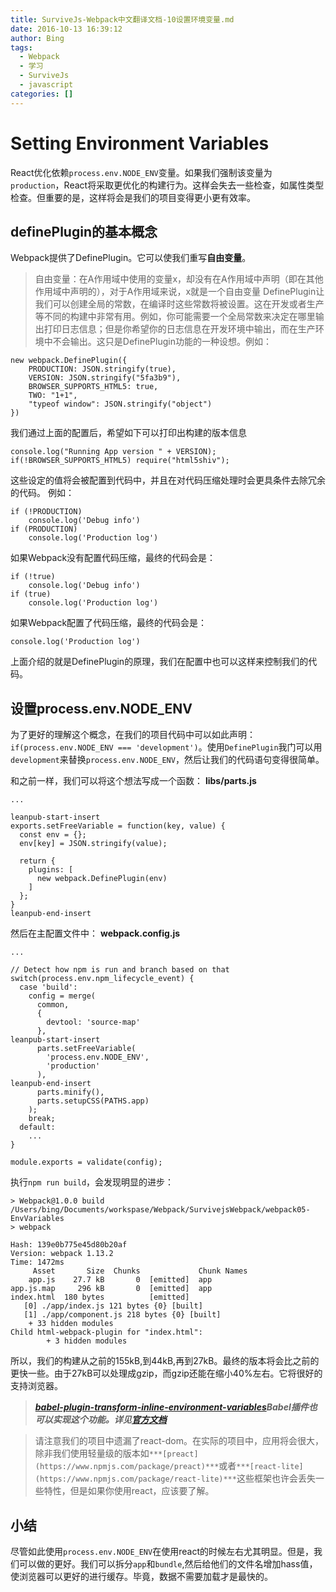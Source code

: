 ```yaml
---
title: SurviveJs-Webpack中文翻译文档-10设置环境变量.md
date: 2016-10-13 16:39:12
author: Bing
tags:
  - Webpack
  - 学习
  - SurviveJs
  - javascript
categories: []
---
```

# Setting Environment Variables

React优化依赖`process.env.NODE_ENV`变量。如果我们强制该变量为`production`，React将采取更优化的构建行为。这样会失去一些检查，如属性类型检查。但重要的是，这样将会是我们的项目变得更小更有效率。

## definePlugin的基本概念
Webpack提供了DefinePlugin。它可以使我们重写**自由变量**。
>自由变量：在A作用域中使用的变量x，却没有在A作用域中声明（即在其他作用域中声明的），对于A作用域来说，x就是一个自由变量
DefinePlugin让我们可以创建全局的常数，在编译时这些常数将被设置。这在开发或者生产等不同的构建中非常有用。例如，你可能需要一个全局常数来决定在哪里输出打印日志信息；但是你希望你的日志信息在开发环境中输出，而在生产环境中不会输出。这只是DefinePlugin功能的一种设想。例如：
```
new webpack.DefinePlugin({
    PRODUCTION: JSON.stringify(true),
    VERSION: JSON.stringify("5fa3b9"),
    BROWSER_SUPPORTS_HTML5: true,
    TWO: "1+1",
    "typeof window": JSON.stringify("object")
})
```
我们通过上面的配置后，希望如下可以打印出构建的版本信息

```
console.log("Running App version " + VERSION);
if(!BROWSER_SUPPORTS_HTML5) require("html5shiv");
```
这些设定的值将会被配置到代码中，并且在对代码压缩处理时会更具条件去除冗余的代码。
例如：
```
if (!PRODUCTION)
    console.log('Debug info')
if (PRODUCTION)
    console.log('Production log')
```
如果Webpack没有配置代码压缩，最终的代码会是：
```
if (!true)
    console.log('Debug info')
if (true)
    console.log('Production log')
```
如果Webpack配置了代码压缩，最终的代码会是：
```
console.log('Production log')
```
上面介绍的就是DefinePlugin的原理，我们在配置中也可以这样来控制我们的代码。

## 设置process.env.NODE_ENV
为了更好的理解这个概念，在我们的项目代码中可以如此声明：`if(process.env.NODE_ENV === 'development')`。使用`DefinePlugin`我门可以用`development`来替换`process.env.NODE_ENV`，然后让我们的代码语句变得很简单。

和之前一样，我们可以将这个想法写成一个函数：
**libs/parts.js**
```
...

leanpub-start-insert
exports.setFreeVariable = function(key, value) {
  const env = {};
  env[key] = JSON.stringify(value);

  return {
    plugins: [
      new webpack.DefinePlugin(env)
    ]
  };
}
leanpub-end-insert
```
然后在主配置文件中：
**webpack.config.js**
```
...

// Detect how npm is run and branch based on that
switch(process.env.npm_lifecycle_event) {
  case 'build':
    config = merge(
      common,
      {
        devtool: 'source-map'
      },
leanpub-start-insert
      parts.setFreeVariable(
        'process.env.NODE_ENV',
        'production'
      ),
leanpub-end-insert
      parts.minify(),
      parts.setupCSS(PATHS.app)
    );
    break;
  default:
    ...
}

module.exports = validate(config);
```
执行`npm run build`，会发现明显的进步：
```
> Webpack@1.0.0 build /Users/bing/Documents/workspase/Webpack/SurvivejsWebpack/webpack05-EnvVariables
> webpack

Hash: 139e0b775e45d80b20af
Version: webpack 1.13.2
Time: 1472ms
     Asset       Size  Chunks             Chunk Names
    app.js    27.7 kB       0  [emitted]  app
app.js.map     296 kB       0  [emitted]  app
index.html  180 bytes          [emitted]
   [0] ./app/index.js 121 bytes {0} [built]
   [1] ./app/component.js 218 bytes {0} [built]
    + 33 hidden modules
Child html-webpack-plugin for "index.html":
        + 3 hidden modules
```
所以，我们的构建从之前的155kB,到44kB,再到27kB。最终的版本将会比之前的更快一些。由于27kB可以处理成gzip，而gzip还能在缩小40%左右。它将很好的支持浏览器。
>***[babel-plugin-transform-inline-environment-variables](https://www.npmjs.com/package/babel-plugin-transform-inline-environment-variables)***Babel插件也可以实现这个功能。详见***[官方文档](https://babeljs.io/docs/plugins/transform-inline-environment-variables/)***

>请注意我们的项目中遗漏了react-dom。在实际的项目中，应用将会很大，除非我们使用轻量级的版本如`***[preact](https://www.npmjs.com/package/preact)***`或者`***[react-lite](https://www.npmjs.com/package/react-lite)***`这些框架也许会丢失一些特性，但是如果你使用react，应该要了解。

## 小结
尽管如此使用`process.env.NODE_ENV`在使用react的时候左右尤其明显。但是，我们可以做的更好。我们可以拆分`app`和`bundle`,然后给他们的文件名增加hass值，使浏览器可以更好的进行缓存。毕竟，数据不需要加载才是最快的。















































